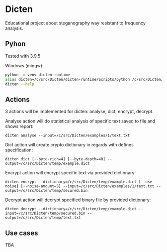 # Dicten
Educational project about steganography way resistant to frequency analysis.

## Pyhon
Tested with 3.9.5

Windows (mingw):
```bash
python -m venv dicten-runtime
alias dicten=/c/src/Dicten/dicten-runtime/Scripts/python /c/src/Dicten/src/dicten.py
dicten --help
```

## Actions
3 actions will be implemented for dicten: analyse, dict, encrypt, decrypt.

Analyse action will do statistical analysis of specific text saved to file and shows report:
```
dicten analyse --input=/c/src/Dicten/examples/1/text.txt
```

Dict action will create crypto dictionary in regards with defines specification:
```
dicten dict [--byte-rich=4] [--byte-depth=40] --output=/c/src/Dicten/temp/example.dict
```

Encrypt action will encrypt specific text via provided dictionary:
```
dicten encrypt --dictionary=/c/src/Dicten/temp/example.dict [--use-noise] [--noise-amount=5] --input=/c/src/Dicten/examples/1/text.txt --output=/c/src/Dicten/temp/secured.bin
```

Decrypt action will decrypt specified binary file by provided dictionary:
```
dicten decrypt --dictionary=/c/src/Dicten/temp/example.dict --input=/c/src/Dicten/temp/secured.bin --output=/c/src/Dicten/temp/text.txt
```

## Use cases
TBA
